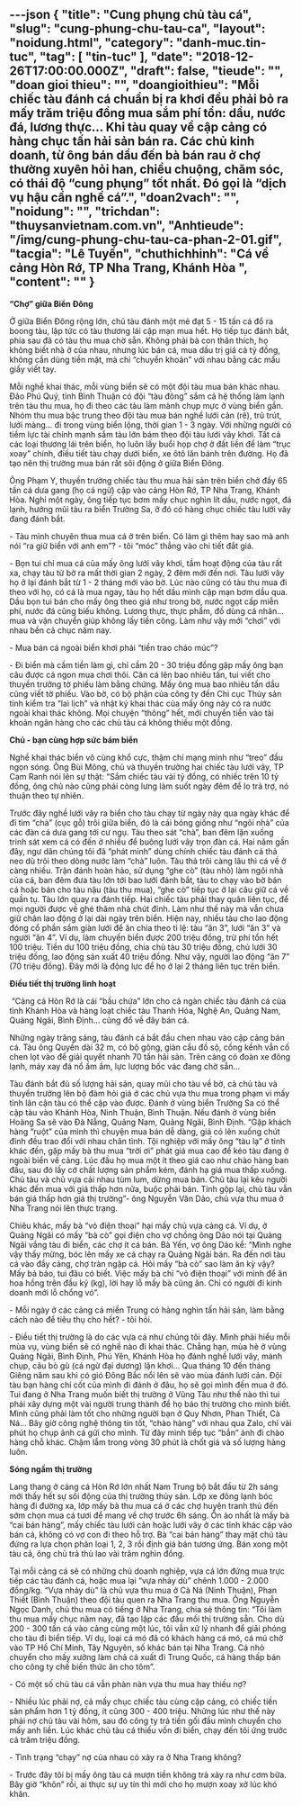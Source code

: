 ---json
{
    "title": "Cung phụng chủ tàu cá",
    "slug": "cung-phung-chu-tau-ca",
    "layout": "noidung.html",
    "category": "danh-muc.tin-tuc",
    "tag": [
        "tin-tuc"
    ],
    "date": "2018-12-26T17:00:00.000Z",
    "draft": false,
    "tieude": "",
    "doan gioi thieu": "",
    "doangioithieu": "Mỗi chiếc tàu đánh cá chuẩn bị ra khơi đều phải bỏ ra mấy trăm triệu đồng mua sắm phí tổn: dầu, nước đá, lương thực... Khi tàu quay về cập cảng có hàng chục tấn hải sản bán ra. Các chủ kinh doanh, từ ông bán dầu đến bà bán rau ở chợ thường xuyên hỏi han, chiều chuộng, chăm sóc, có thái độ “cung phụng” tốt nhất. Đó gọi là “dịch vụ hậu cần nghề cá”.",
    "doan2vach": "",
    "noidung": "",
    "trichdan": "thuysanvietnam.com.vn",
    "Anhtieude": "/img/cung-phung-chu-tau-ca-phan-2-01.gif",
    "tacgia": "Lê Tuyến",
    "chuthichhinh": "Cá về cảng Hòn Rớ, TP Nha Trang, Khánh Hòa ",
    "__content__": ""
}
---
<p><strong>&ldquo;Chợ&rdquo; giữa Biển Đ&ocirc;ng</strong></p>

<p>Ở giữa Biển Đ&ocirc;ng rộng lớn, chủ t&agrave;u đ&aacute;nh một mẻ đạt 5 - 15 tấn c&aacute; đổ ra boong t&agrave;u, lập tức c&oacute; t&agrave;u thương l&aacute;i cập mạn mua hết. Họ tiếp tục đ&aacute;nh bắt, ph&iacute;a sau đ&atilde; c&oacute; t&agrave;u thu mua chờ sẵn. Kh&ocirc;ng phải b&agrave; con th&acirc;n th&iacute;ch, họ kh&ocirc;ng biết nh&agrave; ở của nhau, nhưng l&uacute;c b&aacute;n c&aacute;, mua dầu trị gi&aacute; cả tỷ đồng, kh&ocirc;ng cần d&ugrave;ng tiền mặt, m&agrave; chỉ &ldquo;chuyển khoản&rdquo; với nhau bằng c&aacute;c mẩu giấy viết tay.</p>

<p>Mỗi nghề khai th&aacute;c, mỗi v&ugrave;ng biển sẽ c&oacute; một đội t&agrave;u mua b&aacute;n kh&aacute;c nhau. Đảo Ph&uacute; Qu&yacute;, tỉnh B&igrave;nh Thuận c&oacute; đội &ldquo;t&agrave;u đ&ocirc;ng&rdquo; sắm cả hệ thống l&agrave;m lạnh tr&ecirc;n t&agrave;u thu mua, họ đi theo c&aacute;c t&agrave;u l&agrave;m m&agrave;nh chụp mực ở v&ugrave;ng biển gần. Nh&oacute;m thu mua bậc trung theo đội t&agrave;u mua b&aacute;n nghề lưới cản (r&ecirc;), trũ tr&uacute;t, lưới m&agrave;ng... đi trong v&ugrave;ng biển lộng, thời gian 1 - 3 ng&agrave;y. Với những người c&oacute; tiềm lực t&agrave;i ch&iacute;nh mạnh sắm t&agrave;u lớn b&aacute;m theo đội t&agrave;u lưới v&acirc;y khơi. Tất cả c&aacute;c loại thương l&aacute;i tr&ecirc;n biển, họ lu&ocirc;n lấy buổi họp chợ ở đất liền để l&agrave;m &ldquo;trục xoay&rdquo; ch&iacute;nh, điều tiết t&agrave;u chạy dưới biển, xe &ocirc;t&ocirc; lăn b&aacute;nh tr&ecirc;n đường. Họ đ&atilde; tạo n&ecirc;n thị trường mua b&aacute;n rất s&ocirc;i động ở giữa Biển Đ&ocirc;ng.</p>

<p>&Ocirc;ng Phạm Y, thuyền trưởng chiếc t&agrave;u thu mua hải sản tr&ecirc;n biển chở đầy 65 tấn c&aacute; dưa gang (họ c&aacute; ngừ) cập v&agrave;o cảng H&ograve;n Rớ, TP Nha Trang, Kh&aacute;nh H&ograve;a. Nghỉ một ng&agrave;y, &ocirc;ng tiếp tục bơm mấy chục ngh&igrave;n l&iacute;t dầu, nước ngọt, đ&aacute; lạnh, hướng mũi t&agrave;u ra biển Trường Sa, ở đ&oacute; c&oacute; h&agrave;ng chục chiếc t&agrave;u lưới v&acirc;y đang đ&aacute;nh bắt.</p>

<p>- T&agrave;u m&igrave;nh chuy&ecirc;n thua mua c&aacute; ở tr&ecirc;n biển. C&oacute; l&agrave;m g&igrave; th&ecirc;m hay sao m&agrave; anh n&oacute;i &ldquo;ra giữ biển với anh em&rdquo;? - t&ocirc;i &ldquo;m&oacute;c&rdquo; thẳng v&agrave;o chi tiết đắt gi&aacute;.</p>

<p>- Bọn tui chỉ mua c&aacute; của mấy &ocirc;ng lưới v&acirc;y khơi, tầm hoạt động của t&agrave;u rất xa, chạy t&agrave;u từ bờ ra mất thời gian 2 ng&agrave;y, 2 đ&ecirc;m mới đến nơi. T&agrave;u lưới v&acirc;y họ ở lại đ&aacute;nh bắt từ 1 - 2 th&aacute;ng mới v&agrave;o bờ. L&uacute;c n&agrave;o cũng c&oacute; t&agrave;u thu mua đi theo với họ, c&oacute; c&aacute; l&agrave; mua ngay, t&agrave;u họ hết dầu m&igrave;nh cặp mạn bơm dầu qua. Dầu bọn tui b&aacute;n cho mấy &ocirc;ng theo gi&aacute; như trong bờ, nước ngọt cấp miễn ph&iacute;, nước đ&aacute; cũng biếu kh&ocirc;ng. Lương thực, thực phẩm, đồ d&ugrave;ng c&aacute; nh&acirc;n... mua v&agrave; vận chuyển gi&uacute;p kh&ocirc;ng lấy tiền c&ocirc;ng. L&agrave;m như vậy mới &ldquo;chơi&rdquo; với nhau bền cả chục năm nay.</p>

<p>- Mua b&aacute;n c&aacute; ngo&agrave;i biển khơi phải &ldquo;tiền trao ch&aacute;o m&uacute;c&rdquo;?</p>

<p>- Đi biển m&agrave; cầm tiền l&agrave;m g&igrave;, chỉ cầm 20 - 30 triệu đồng gặp mấy &ocirc;ng bạn c&acirc;u được c&aacute; ngon mua chơi th&ocirc;i. C&acirc;n c&aacute; l&ecirc;n bao nhi&ecirc;u tấn, tui viết cho thuyền trưởng tờ phiếu l&agrave;m bằng chứng. Mấy &ocirc;ng mua bao nhi&ecirc;u tấn dầu cũng viết tờ phiếu. V&agrave;o bờ, c&oacute; bộ phận của c&ocirc;ng ty đến Chi cục Thủy sản tỉnh kiểm tra &ldquo;lai lịch&rdquo; v&agrave; nhật k&yacute; khai th&aacute;c của mấy &ocirc;ng n&agrave;y c&oacute; ra nước ngo&agrave;i khai th&aacute;c kh&ocirc;ng. Mọi chuyện &ldquo;th&ocirc;ng&rdquo; hết, mới chuyển tiền v&agrave;o t&agrave;i khoản ng&acirc;n h&agrave;ng cho c&aacute;c chủ t&agrave;u c&aacute; kh&ocirc;ng thiếu một đồng.</p>

<p><strong>Chủ - bạn c&ugrave;ng hợp sức b&aacute;m biển</strong></p>

<p>Nghề khai th&aacute;c biển v&ocirc; c&ugrave;ng khổ cực, thậm ch&iacute; mạng m&igrave;nh như &ldquo;treo&rdquo; đầu ngọn s&oacute;ng. &Ocirc;ng B&ugrave;i M&ocirc;ng, chủ v&agrave; thuyền trưởng hai chiếc t&agrave;u lưới v&acirc;y, TP Cam Ranh n&oacute;i l&ecirc;n sự thật: &ldquo;Sắm chiếc t&agrave;u v&agrave;i tỷ đồng, c&oacute; nhiếc tr&ecirc;n 10 tỷ đồng, &ocirc;ng chủ n&agrave;o cũng phải c&ograve;ng lưng l&agrave;m suốt ng&agrave;y đ&ecirc;m để lo trả trợ, n&oacute; thuận theo tự nhi&ecirc;n.</p>

<p>Trước đ&acirc;y nghề lưới v&acirc;y ra biển cho t&agrave;u chạy từ ng&agrave;y n&agrave;y qua ng&agrave;y kh&aacute;c để đi t&igrave;m &ldquo;ch&agrave;&rdquo; (cục gỗ) tr&ocirc;i giữa biển, đ&oacute; l&agrave; c&aacute;i b&oacute;ng giống như &ldquo;ng&ocirc;i nh&agrave;&rdquo; của c&aacute;c đ&agrave;n c&aacute; dưa gang tới cư ngụ. T&agrave;u theo s&aacute;t &ldquo;ch&agrave;&rdquo;, ban đ&ecirc;m lặn xuống trinh s&aacute;t xem c&aacute; c&oacute; đến ở nhiều để bu&ocirc;ng lưới v&acirc;y trọn đ&agrave;n c&aacute;. Hai năm gần đ&acirc;y, ngư d&acirc;n ch&uacute;ng t&ocirc;i đ&atilde; &ldquo;ph&aacute;t minh&rdquo; d&ugrave;ng ch&iacute;nh chiếc t&agrave;u đ&aacute;nh c&aacute; thả neo d&ugrave; tr&ocirc;i theo d&ograve;ng nước l&agrave;m &ldquo;ch&agrave;&rdquo; lu&ocirc;n. T&agrave;u thả tr&ocirc;i c&agrave;ng l&acirc;u th&igrave; c&aacute; về ở c&agrave;ng nhiều. Trận đ&aacute;nh ho&agrave;n hảo, sử dụng &ldquo;ghe c&ograve;&rdquo; (t&agrave;u nhỏ) l&agrave;m ng&ocirc;i nh&agrave; của c&aacute;, ban đ&ecirc;m đưa t&agrave;u lớn tới bao lưới đ&aacute;nh bắt, t&agrave;u to chạy v&agrave;o bờ b&aacute;n c&aacute; hoặc b&aacute;n cho t&agrave;u nậu (t&agrave;u thu mua), &ldquo;ghe c&ograve;&rdquo; tiếp tục ở lại c&acirc;u giữ c&aacute; về quần tụ. T&agrave;u lớn quay ra đ&aacute;nh tiếp. Hai chiếc t&agrave;u phải thay qu&acirc;n li&ecirc;n tục, để mọi người được về gh&eacute; thăm nh&agrave; ch&uacute;t đỉnh. L&agrave;m như thế n&agrave;y m&agrave; vẫn chưa giữ ch&acirc;n lao động ở lại d&agrave;i ng&agrave;y tr&ecirc;n biển. Hiện nay, nhiều t&agrave;u cho lao động đ&oacute;ng cổ phần sắm gi&agrave;n lưới để ăn chia theo tỉ lệ: t&agrave;u &ldquo;ăn 3&rdquo;, lưới &ldquo;ăn 3&rdquo; v&agrave; người &ldquo;ăn 4&rdquo;. V&iacute; dụ, l&agrave;m chuyến biển được 200 triệu đồng, trừ ph&iacute; tổn hết 100 triệu. Tiền dư 100 triệu đồng, chia chủ t&agrave;u 30 triệu đồng, chủ lưới 30 triệu đồng, lao động sản xuất 40 triệu đồng. Như vậy, người lao động &ldquo;ăn 7&rdquo; (70 triệu đồng). Đ&acirc;y mới l&agrave; động lực để họ ở lại 2 th&aacute;ng li&ecirc;n tục tr&ecirc;n biển.</p>

<p><strong>Điều tiết thị trường linh hoạt</strong></p>

<p>&nbsp;&ldquo;Cảng c&aacute; H&ograve;n Rớ l&agrave; c&aacute;i &ldquo;bầu chứa&rdquo; lớn cho cả ng&agrave;n chiếc t&agrave;u đ&aacute;nh c&aacute; của tỉnh Kh&aacute;nh H&ograve;a v&agrave; h&agrave;ng loạt chiếc t&agrave;u Thanh H&oacute;a, Nghệ An, Quảng Nam, Quảng Ng&atilde;i, B&igrave;nh Định... cũng đổ về đ&acirc;y b&aacute;n c&aacute;.</p>

<p>Những ng&agrave;y trăng s&aacute;ng, t&agrave;u đ&aacute;nh c&aacute; bắt đầu chen nhau v&agrave;o cập cảng b&aacute;n c&aacute;. T&agrave;u &ocirc;ng Quyền d&agrave;i 32 m, c&oacute; bộ g&ocirc;ng, gi&agrave;n cẩu đồ sộ, cồng kềnh vẫn cố chen lọt v&agrave;o để giải quyết nhanh 70 tấn hải sản. Tr&ecirc;n cảng c&oacute; đo&agrave;n xe đ&ocirc;ng lạnh, m&aacute;y xay đ&aacute; nổ ầm ầm, lực lượng bốc v&aacute;c đang chờ sẵn...</p>

<p>T&agrave;u đ&aacute;nh bắt đủ số lượng hải sản, quay mũi cho t&agrave;u về bờ, cả chủ t&agrave;u v&agrave; thuyền trưởng l&ecirc;n bộ đ&agrave;m hỏi gi&aacute; ở c&aacute;c chủ vựa thu mua trong phạm vi mấy tỉnh l&acirc;n cận t&agrave;u c&oacute; thể cập v&agrave;o được. Đ&aacute;nh ở v&ugrave;ng biển Trường Sa c&oacute; thể cập t&agrave;u v&agrave;o Kh&aacute;nh H&ograve;a, Ninh Thuận, B&igrave;nh Thuận. Nếu đ&aacute;nh ở v&ugrave;ng biển Ho&agrave;ng Sa sẽ v&agrave;o Đ&agrave; Nẵng, Quảng Nam, Quảng Ng&atilde;i, B&igrave;nh Định. &ldquo;Gặp kh&aacute;ch h&agrave;ng &ldquo;ruột&rdquo; của m&igrave;nh th&igrave; chuyện mua b&aacute;n dễ d&agrave;ng, gi&aacute; c&oacute; l&ecirc;n xuống ch&uacute;t đỉnh đều trao đổi với nhau ch&acirc;n t&igrave;nh. Tội nghiệp với mấy &ocirc;ng &ldquo;t&agrave;u lạ&rdquo; ở tỉnh kh&aacute;c đến, gặp mấy b&agrave; thu mua &ldquo;trời ơi&rdquo; ph&aacute;t gi&aacute; mua cao để k&eacute;o t&agrave;u đang ở ngo&agrave;i biển về cảng. L&uacute;c đầu họ mua một &iacute;t theo gi&aacute; cao như ch&agrave;o h&agrave;ng ban đầu, sau đ&oacute; lấy cớ chất lượng sản phẩm k&eacute;m, đ&aacute;nh hạ gi&aacute; mua thấp xuống. Chủ t&agrave;u v&agrave; chủ vựa cải nhau t&ugrave;m lum, dừng mua b&aacute;n. Chủ t&agrave;u lại k&ecirc;u người kh&aacute;c đến mua với gi&aacute; thấp hơn nữa, buộc phải b&aacute;n. T&iacute;nh gộp lại, chủ t&agrave;u vẫn b&aacute;n gi&aacute; thấp hơn gi&aacute; thị trường&rdquo;- &ocirc;ng Nguyễn Văn Dảo, chủ vựa thu mua ở Nha Trang n&oacute;i l&ecirc;n thực trạng.</p>

<p>Chi&ecirc;u kh&aacute;c, mấy b&agrave; &ldquo;vỏ điện thoại&rdquo; hại mấy chủ vựa cảng c&aacute;. V&iacute; dụ, ở Quảng Ng&atilde;i c&oacute; mấy &ldquo;b&agrave; c&ograve;&rdquo; gọi điện cho vợ chồng &ocirc;ng Dảo n&oacute;i tại Quảng Ng&atilde;i vắng t&agrave;u đi biển, c&aacute;c chợ &iacute;t c&aacute; b&aacute;n. B&agrave; Yến, vợ &ocirc;ng Dảo kể: &ldquo;M&igrave;nh nghe vậy thấy mừng, b&oacute;c l&ecirc;n mấy xe c&aacute; chạy ra Quảng Ng&atilde;i b&aacute;n. Ra đến nơi t&agrave;u c&aacute; v&agrave;o đầy cảng, chợ tr&agrave;n ngập c&aacute;. Hỏi mấy &ldquo;b&agrave; c&ograve;&rdquo; sao l&agrave;m ăn kỳ vậy? Mấy bả bảo, tui đ&acirc;u c&oacute; biết. Việc mấy b&agrave; chỉ &ldquo;vỏ điện thoại&rdquo; với m&igrave;nh để ăn hoa hồng tr&ecirc;n đầu k&yacute; (kg), lời hay lỗ mấy b&agrave; cũng ăn. Chỉ c&oacute; người đi kinh doanh mới lỗ chổng v&oacute;&rdquo;.</p>

<p>- Mỗi ng&agrave;y ở c&aacute;c cảng c&aacute; miền Trung c&oacute; h&agrave;ng ngh&igrave;n tấn hải sản, l&agrave;m bằng c&aacute;ch n&agrave;o để ti&ecirc;u thụ cho hết? - t&ocirc;i hỏi.</p>

<p>- Điều tiết thị trường l&agrave; do c&aacute;c vựa c&aacute; như ch&uacute;ng t&ocirc;i đ&acirc;y. M&igrave;nh phải hiểu mỗi m&ugrave;a vụ, v&ugrave;ng biển sẽ c&oacute; nghề n&agrave;o đi khai th&aacute;c. Chẳng hạn, m&ugrave;a h&egrave; ở v&ugrave;ng Quảng Ng&atilde;i, B&igrave;nh Định, Ph&uacute; Y&ecirc;n, Kh&aacute;nh H&ograve;a họ đ&aacute;nh nghề lưới v&acirc;y, m&agrave;nh chụp, c&acirc;u b&ograve; g&ugrave; (c&aacute; ngừ đại dương) lặn khơi... Qua th&aacute;ng 10 đến th&aacute;ng Gi&ecirc;ng năm sau khi c&oacute; gi&oacute; Đ&ocirc;ng Bắc nổi l&ecirc;n sẽ v&agrave;o m&ugrave;a đ&aacute;nh lưới cản. Đội t&agrave;u bạn h&agrave;ng ch&iacute; cốt của m&igrave;nh đi đ&aacute;nh ở đ&acirc;u, họ sẽ gọi m&igrave;nh đến mua ở đ&oacute;. Tui đang ở Nha Trang muốn biết thị trường ở Vũng T&agrave;u như thế n&agrave;o th&igrave; tui phải x&acirc;y dựng một v&agrave;i người trung th&agrave;nh để họ b&aacute;o thị trường cho m&igrave;nh biết. M&igrave;nh cũng phải l&agrave;m tốt cho những người bạn ở Quy Nhơn, Phan Thiết, C&agrave; N&aacute;... B&acirc;y giờ c&ocirc;ng nghệ th&ocirc;ng tin tốt, &ldquo;ch&agrave;o h&agrave;ng&rdquo; với nhau qua Zalo, chỉ v&agrave;i ph&uacute;t họ chụp ảnh c&aacute; gửi cho m&igrave;nh. Từ đ&acirc;y m&igrave;nh tiếp tục &ldquo;bắn&rdquo; ảnh đi ch&agrave;o h&agrave;ng chỗ kh&aacute;c. Chậm lắm trong v&ograve;ng 30 ph&uacute;t l&agrave; chốt gi&aacute; v&agrave; số lượng h&agrave;ng lu&ocirc;n.&nbsp;</p>

<p><strong>S&oacute;ng ngầm thị trường</strong></p>

<p>Lang thang ở cảng c&aacute; H&ograve;n Rớ lớn nhất Nam Trung bộ bắt đầu từ 2h s&aacute;ng mới thấy hết sự s&ocirc;i động của thị trường thủy sản. Lớp xe đ&ocirc;ng lạnh b&oacute;c h&agrave;ng đi đường xa, lớp mấy b&agrave; thu mua c&aacute; ở c&aacute;c chợ huyện tranh thủ đến sớm chọn mua c&aacute; tươi để mang về chợ trước 6h s&aacute;ng. Ồn &agrave;o nhất l&agrave; mấy b&agrave; &ldquo;cai b&aacute;n h&agrave;ng&rdquo;, mấy chiếc t&agrave;u lưới cản hoặc lưới v&acirc;y ở c&aacute;c tỉnh kh&aacute;c cập v&agrave;o b&aacute;n c&aacute;, kh&ocirc;ng c&oacute; vợ con đi theo hỗ trợ. B&agrave; &ldquo;cai b&aacute;n h&agrave;ng&rdquo; thay mặt chủ t&agrave;u đứng ra lựa chọn ph&acirc;n loại 1, 2, 3 rồi định gi&aacute; b&aacute;n tương ứng. B&aacute;n xong một t&agrave;u c&aacute;, &ocirc;ng chủ trả th&ugrave; lao v&agrave;i trăm ngh&igrave;n đồng.</p>

<p>Tại mỗi cảng c&aacute; sẽ c&oacute; những chủ doanh nghiệp, vựa c&aacute; lớn đứng mua trực tiếp c&aacute;c t&agrave;u đ&aacute;nh c&aacute;, hoặc mua lại &ldquo;vựa nhảy d&ugrave;&rdquo; ch&ecirc;nh 1.000 - 2.000 đồng/kg. &ldquo;Vựa nhảy d&ugrave;&rdquo; l&agrave; chủ vựa thu mua ở C&agrave; N&aacute; (Ninh Thuận), Phan Thiết (B&igrave;nh Thuận) theo đội t&agrave;u quen ra Nha Trang thu mua. &Ocirc;ng Nguyễn Ngọc Danh, chủ thu mua c&oacute; tiếng ở Nha Trang, chia sẻ th&ocirc;ng tin: &ldquo;T&ocirc;i l&agrave;m thu mua mấy chục năm nay, đ&atilde; tạo lập c&aacute;c đầu mối thị trường sẵn. Cho d&ugrave; 200 - 300 tấn c&aacute; v&agrave;o cảng c&ugrave;ng một l&uacute;c, t&ocirc;i vẫn xử l&yacute; nhanh để giải ph&oacute;ng cho t&agrave;u đi biển tiếp. V&iacute; dụ, loại c&aacute; m&oacute; đ&atilde; c&oacute; kh&aacute;ch h&agrave;ng c&aacute; m&oacute;, c&aacute; m&uacute; chở v&agrave;o TP Hồ Ch&iacute; Minh, T&acirc;y Nguy&ecirc;n, số kh&aacute;c b&aacute;n tại Nha Trang. C&aacute; nhỏ chuyển cho mấy xưởng l&agrave;m chả c&aacute; xuất đi Trung Quốc, c&aacute; h&agrave;ng thấp b&aacute;n cho c&ocirc;ng ty chế biến thức ăn cho t&ocirc;m&rdquo;.</p>

<p>- C&oacute; một số chủ t&agrave;u c&aacute; vẫn ph&agrave;n n&agrave;n vựa thu mua hay thiếu nợ?</p>

<p>- Nhiều l&uacute;c phải nợ, cả mấy chục chiếc t&agrave;u c&ugrave;ng cập cảng, c&oacute; chiếc tiền sản phẩm hơn 1 tỷ đồng, &iacute;t cũng 300 - 400 triệu. Những l&uacute;c như thế n&agrave;y phải nợ chủ t&agrave;u v&agrave;i h&ocirc;m, sau đ&oacute; c&ocirc;ng ty trả tiền gối đầu m&igrave;nh chuyển cho mấy anh liền. L&uacute;c kh&aacute;c chủ t&agrave;u c&aacute; thiếu vốn đi biển, chạy đến t&ocirc;i ứng trước cả trăm triệu đồng.</p>

<p>- T&igrave;nh trạng &ldquo;chạy&rdquo; nợ của nhau c&oacute; xảy ra ở Nha Trang kh&ocirc;ng?</p>

<p>- Trước đ&acirc;y t&ocirc;i bị mấy &ocirc;ng t&agrave;u c&aacute; mượn tiền kh&ocirc;ng trả xảy ra như cơm bữa. B&acirc;y giờ &ldquo;kh&ocirc;n&rdquo; rồi, ai thực sự uy t&iacute;n th&igrave; mới cho họ mượn xoay xở l&uacute;c kh&oacute; khăn.</p>
